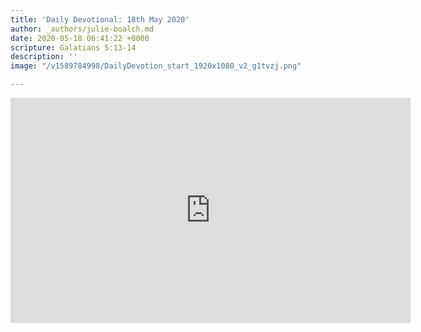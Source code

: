 ```yaml
---
title: 'Daily Devotional: 18th May 2020'
author: _authors/julie-boalch.md
date: 2020-05-18 06:41:22 +0000
scripture: Galatians 5:13-14
description: ''
image: "/v1589784998/DailyDevotion_start_1920x1080_v2_g1tvzj.png"

---
```

<iframe src="https://player.vimeo.com/video/419643288" width="640" height="360" frameborder="0" allow="autoplay; fullscreen" allowfullscreen></iframe>